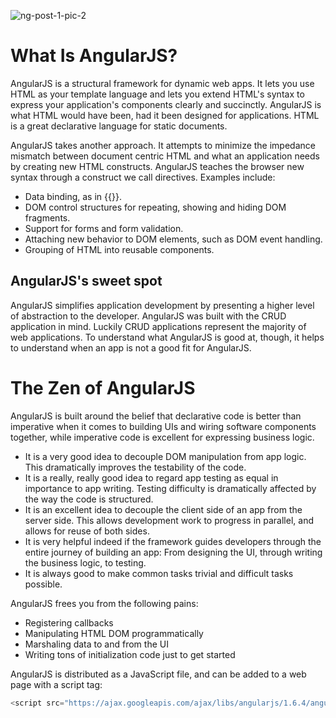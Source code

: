 ![ng-post-1-pic-2](https://user-images.githubusercontent.com/27890805/28572953-fc51d4ba-7159-11e7-80b6-18e65f91b471.png)

# What Is AngularJS?
AngularJS is a structural framework for dynamic web apps. It lets you use HTML as your template language and lets you extend HTML's syntax to express your application's components clearly and succinctly.
AngularJS is what HTML would have been, had it been designed for applications. HTML is a great declarative language for static documents.

AngularJS takes another approach. It attempts to minimize the impedance mismatch between document centric HTML and what an application needs by creating new HTML constructs. AngularJS teaches the browser new syntax through a construct we call directives. Examples include:

- Data binding, as in {{}}.
- DOM control structures for repeating, showing and hiding DOM fragments.
- Support for forms and form validation.
- Attaching new behavior to DOM elements, such as DOM event handling.
- Grouping of HTML into reusable components.

## AngularJS's sweet spot

AngularJS simplifies application development by presenting a higher level of abstraction to the developer. AngularJS was built with the CRUD application in mind. Luckily CRUD applications represent the majority of web applications. To understand what AngularJS is good at, though, it helps to understand when an app is not a good fit for AngularJS.

# The Zen of AngularJS
AngularJS is built around the belief that declarative code is better than imperative when it comes to building UIs and wiring software components together, while imperative code is excellent for expressing business logic.

- It is a very good idea to decouple DOM manipulation from app logic. This dramatically improves the testability of the code.
- It is a really, really good idea to regard app testing as equal in importance to app writing. Testing difficulty is dramatically affected by the way the code is structured.
- It is an excellent idea to decouple the client side of an app from the server side. This allows development work to progress in parallel, and allows for reuse of both sides.
- It is very helpful indeed if the framework guides developers through the entire journey of building an app: From designing the UI, through writing the business logic, to testing.
- It is always good to make common tasks trivial and difficult tasks possible.

AngularJS frees you from the following pains:
- Registering callbacks
- Manipulating HTML DOM programmatically
- Marshaling data to and from the UI
- Writing tons of initialization code just to get started

AngularJS is distributed as a JavaScript file, and can be added to a web page with a script tag:
```javascript
<script src="https://ajax.googleapis.com/ajax/libs/angularjs/1.6.4/angular.min.js"></script>
```
